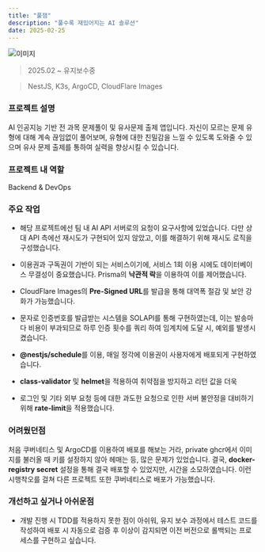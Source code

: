 ```yaml
---
title: "풀잼"
description: "풀수록 재밌어지는 AI 솔루션"
date: 2025-02-25
---
```


![이미지](/posts/works-puljam/puljam-project-banner.jpeg)

> 2025.02 ~ 유지보수중

> NestJS, K3s, ArgoCD, CloudFlare Images

### 프로젝트 설명

AI 인공지능 기반 전 과목 문제풀이 및 유사문제 출제 앱입니다.
자신이 모르는 문제 유형에 대해 계속 끊임없이 풀어보며, 유형에 대한 친밀감을 느낄 수 있도록 도와줄 수 있으며
유사 문제 출제를 통하여 실력을 향상시킬 수 있습니다.

### 프로젝트 내 역할

Backend & DevOps

### 주요 작업

- 해당 프로젝트에선 팀 내 AI API 서버로의 요청이 요구사항에 있었습니다. 다만 상대 API 측에선 재시도가 구현되어 있지 않았고, 이를 해결하기 위해 재시도 로직을 구성했습니다.

- 이용권과 구독권이 기반이 되는 서비스이기에, 서비스 1회 이용 시에도 데이터베이스 무결성이 중요했습니다. Prisma의 **낙관적 락**을 이용하여 이를 제어했습니다.

- CloudFlare Images의 **Pre-Signed URL**를 발급을 통해 대역폭 절감 및 보안 강화가 가능했습니다.

- 문자로 인증번호를 발급받는 시스템을 SOLAPI를 통해 구현하였는데, 이는 발송마다 비용이 부과되므로 하루 인증 횟수를 쿼리 하여 임계치에 도달 시, 예외를 발생시켰습니다.

- **@nestjs/schedule**를 이용, 매일 정각에 이용권이 사용자에게 배포되게 구현하였습니다.

- **class-validator** 및 **helmet**을 적용하여 취약점을 방지하고 리턴 값을 더욱

- 로그인 및 기타 외부 요청 등에 대한 과도한 요청으로 인한 서버 불안정을 대비하기 위해 **rate-limit**을 적용했습니다.

### 어려웠던점

처음 쿠버네티스 및 ArgoCD를 이용하여 배포를 해보는 거라, private ghcr에서 이미지를 불러올 때 키를 설정하지 않아 헤매는 등, 많은 문제가 있었습니다. 결국, **docker-registry secret** 설정을 통해 결국 배포할 수 있었지만, 시간을 소모하였습니다. 이런 시행착오를 걸쳐 다른 프로젝트 또한 쿠버네티스로 배포가 가능했습니다.

### 개선하고 싶거나 아쉬운점

- 개발 진행 시 TDD를 적용하지 못한 점이 아쉬워, 유지 보수 과정에서 테스트 코드를 작성하여 배포 시 자동으로 검증 후 이상이 감지되면 이전 버전으로 롤백되는 프로세스를 구현하고 싶습니다.
